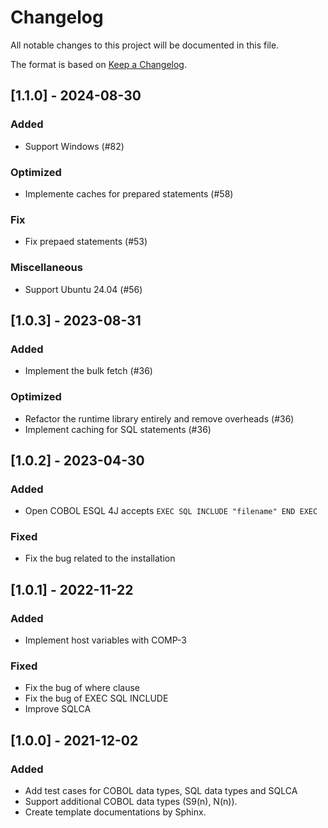 # Changelog

All notable changes to this project will be documented in this file.

The format is based on [Keep a Changelog](https://keepachangelog.com/en/1.0.0/).

## [1.1.0] - 2024-08-30

### Added
- Support Windows (#82)

### Optimized
- Implemente caches for prepared statements (#58)

### Fix
- Fix prepaed statements (#53)

### Miscellaneous
- Support Ubuntu 24.04 (#56)

## [1.0.3] - 2023-08-31

### Added
- Implement the bulk fetch (#36)

### Optimized
- Refactor the runtime library entirely and remove overheads (#36)
- Implement caching for SQL statements (#36)

## [1.0.2] - 2023-04-30

### Added
- Open COBOL ESQL 4J accepts `EXEC SQL INCLUDE "filename" END EXEC`
### Fixed
- Fix the bug related to the installation

## [1.0.1] - 2022-11-22

### Added
- Implement host variables with COMP-3

### Fixed
- Fix the bug of where clause
- Fix the bug of EXEC SQL INCLUDE
- Improve SQLCA

## [1.0.0] - 2021-12-02

### Added
- Add test cases for COBOL data types, SQL data types and SQLCA
- Support additional COBOL data types (S9(n), N(n)).
- Create template documentations by Sphinx.
